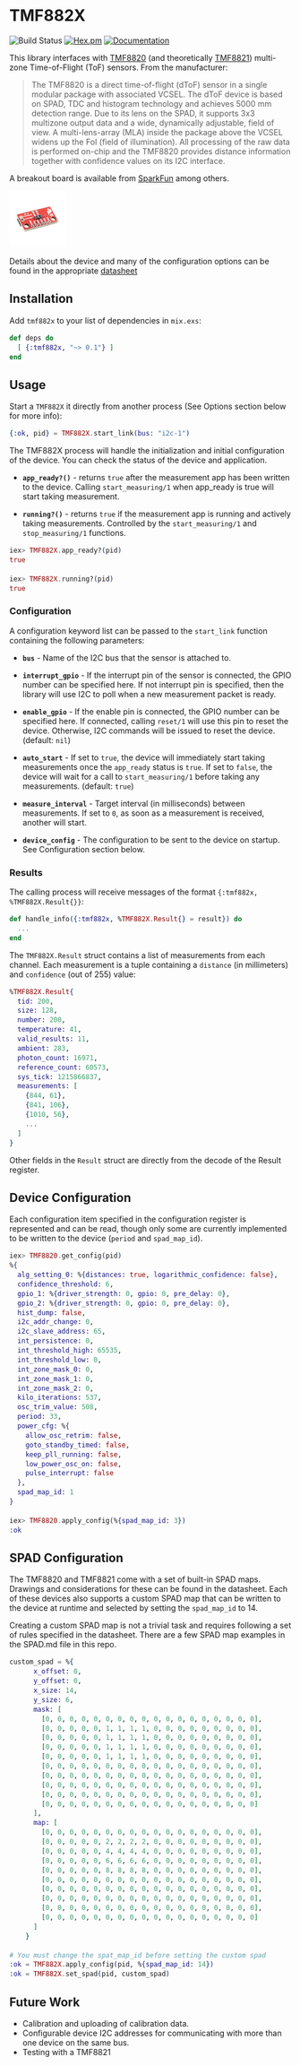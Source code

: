 # TMF882X

![Build Status](https://github.com/pkinney/tmf882x/actions/workflows/ci.yaml/badge.svg)
[![Hex.pm](https://img.shields.io/hexpm/v/tmf882x.svg)](https://hex.pm/packages/tmf882x)
[![Documentation](https://img.shields.io/badge/documentation-gray)](https://hexdocs.pm/tmf882x)

This library interfaces with [TMF8820](https://ams.com/en/tmf8820) (and theoretically [TMF8821](https://ams.com/en/tmf8821)) multi-zone Time-of-Flight (ToF) sensors. From the manufacturer:

> The TMF8820 is a direct time-of-flight (dToF) sensor in a single modular package with associated VCSEL. The dToF device is based on SPAD, TDC and histogram technology and achieves 5000 mm detection range. Due to its lens on the SPAD, it supports 3x3 multizone output data and a wide, dynamically adjustable, field of view. A multi-lens-array (MLA) inside the package above the VCSEL widens up the FoI (field of illumination). All processing of the raw data is performed on-chip and the TMF8820 provides distance information together with confidence values on its I2C interface.

A breakout board is available from [SparkFun](https://www.sparkfun.com/products/19218) among others.

![SparkFun TMF8820 Breakout Board](images/sparkfun_tmf8820_100.png)

Details about the device and many of the configuration options can be found in the appropriate [datasheet](https://ams.com/documents/20143/6015057/TMF882X_DS000693_5-00.pdf)

## Installation

Add `tmf882x` to your list of dependencies in `mix.exs`:

```elixir
def deps do
  [ {:tmf882x, "~> 0.1"} ]
end
```

## Usage

Start a `TMF882X` it directly from another process (See Options section below for more info):

```elixir
{:ok, pid} = TMF882X.start_link(bus: "i2c-1")
```
The TMF882X process will handle the initialization and initial configuration of the device. You 
can check the status of the  device and application.

* **`app_ready?()`** - returns `true` after the measurement app has been written to the device.
                       Calling `start_measuring/1` when app_ready is true will start taking measurement.
                       
* **`running?()`** - returns `true` if the measurement app is running and actively taking measurements.
                    Controlled by the `start_measuring/1` and `stop_measuring/1` functions.

```elixir
iex> TMF882X.app_ready?(pid)
true

iex> TMF882X.running?(pid)
true
```

### Configuration 

A configuration keyword list can be passed to the `start_link` function containing the following parameters:

* **`bus`** - Name of the I2C bus that the sensor is attached to.

* **`interrupt_gpio`** - If the interrupt pin of the sensor is connected, the GPIO number can be specified here.  If not interrupt
                pin is specified, then the library will use I2C to poll when a new measurement packet is ready.

* **`enable_gpio`** - If the enable pin is connected, the GPIO number can be specified here. If connected, calling `reset/1` will
                use this pin to reset the device.  Otherwise, I2C commands will be issued to reset the device. (default: `nil`)

* **`auto_start`** - If set to `true`, the device will immediately start taking measurements once the `app_ready` status is `true`.
                    If set to `false`, the device will wait for a call to `start_measuring/1` before taking any measurements. (default: `true`)

* **`measure_interval`** - Target interval (in milliseconds) between measurements.  If set to `0`, as soon as a measurement is received, another
                          will start.
* **`device_config`** - The configuration to be sent to the device on startup.  See Configuration section below.

### Results

The calling process will receive messages of the format `{:tmf882x, %TMF882X.Result{}}`:

```elixir
def handle_info({:tmf882x, %TMF882X.Result{} = result}) do
  ...
end
```

The `TMF882X.Result` struct contains a list of measurements from each channel.  Each measurement is a tuple containing a `distance` (in millimeters) and `confidence` (out of 255) value:

```elixir
%TMF882X.Result{
  tid: 200,
  size: 128,
  number: 200,
  temperature: 41,
  valid_results: 11,
  ambient: 283,
  photon_count: 16971,
  reference_count: 60573,
  sys_tick: 1215866837,
  measurements: [
    {844, 61},
    {841, 106},
    {1010, 56},
    ...
  ]
}
```

Other fields in the `Result` struct are directly from the decode of the Result register.

## Device Configuration

Each configuration item specified in the configuration register is represented and can be read, though only
some are currently implemented to be written to the device (`period` and `spad_map_id`).

```elixir
iex> TMF8820.get_config(pid)
%{
  alg_setting_0: %{distances: true, logarithmic_confidence: false},
  confidence_threshold: 6,
  gpio_1: %{driver_strength: 0, gpio: 0, pre_delay: 0},
  gpio_2: %{driver_strength: 0, gpio: 0, pre_delay: 0},
  hist_dump: false,
  i2c_addr_change: 0,
  i2c_slave_address: 65,
  int_persistence: 0,
  int_threshold_high: 65535,
  int_threshold_low: 0,
  int_zone_mask_0: 0,
  int_zone_mask_1: 0,
  int_zone_mask_2: 0,
  kilo_iterations: 537,
  osc_trim_value: 508,
  period: 33,
  power_cfg: %{
    allow_osc_retrim: false,
    goto_standby_timed: false,
    keep_pll_running: false,
    low_power_osc_on: false,
    pulse_interrupt: false
  },
  spad_map_id: 1
}

iex> TMF8820.apply_config(%{spad_map_id: 3})
:ok
```

## SPAD Configuration

The TMF8820 and TMF8821 come with a set of built-in SPAD maps. Drawings and considerations for these can be found in the datasheet.  Each of these devices also supports a custom SPAD map that can be written to the device at runtime and selected by setting the `spad_map_id` to 14.

Creating a custom SPAD map is not a trivial task and requires following a set of rules specified in the datasheet.  There are a few SPAD map examples in the SPAD.md file in this repo.


```elixir
custom_spad = %{
      x_offset: 0,
      y_offset: 0,
      x_size: 14,
      y_size: 6,
      mask: [
        [0, 0, 0, 0, 0, 0, 0, 0, 0, 0, 0, 0, 0, 0, 0, 0, 0, 0],
        [0, 0, 0, 0, 0, 1, 1, 1, 1, 0, 0, 0, 0, 0, 0, 0, 0, 0],
        [0, 0, 0, 0, 0, 1, 1, 1, 1, 0, 0, 0, 0, 0, 0, 0, 0, 0],
        [0, 0, 0, 0, 0, 1, 1, 1, 1, 0, 0, 0, 0, 0, 0, 0, 0, 0],
        [0, 0, 0, 0, 0, 1, 1, 1, 1, 0, 0, 0, 0, 0, 0, 0, 0, 0],
        [0, 0, 0, 0, 0, 0, 0, 0, 0, 0, 0, 0, 0, 0, 0, 0, 0, 0],
        [0, 0, 0, 0, 0, 0, 0, 0, 0, 0, 0, 0, 0, 0, 0, 0, 0, 0],
        [0, 0, 0, 0, 0, 0, 0, 0, 0, 0, 0, 0, 0, 0, 0, 0, 0, 0],
        [0, 0, 0, 0, 0, 0, 0, 0, 0, 0, 0, 0, 0, 0, 0, 0, 0, 0],
        [0, 0, 0, 0, 0, 0, 0, 0, 0, 0, 0, 0, 0, 0, 0, 0, 0, 0]
      ],
      map: [
        [0, 0, 0, 0, 0, 0, 0, 0, 0, 0, 0, 0, 0, 0, 0, 0, 0, 0],
        [0, 0, 0, 0, 0, 2, 2, 2, 2, 0, 0, 0, 0, 0, 0, 0, 0, 0],
        [0, 0, 0, 0, 0, 4, 4, 4, 4, 0, 0, 0, 0, 0, 0, 0, 0, 0],
        [0, 0, 0, 0, 0, 6, 6, 6, 6, 0, 0, 0, 0, 0, 0, 0, 0, 0],
        [0, 0, 0, 0, 0, 8, 8, 8, 8, 0, 0, 0, 0, 0, 0, 0, 0, 0],
        [0, 0, 0, 0, 0, 0, 0, 0, 0, 0, 0, 0, 0, 0, 0, 0, 0, 0],
        [0, 0, 0, 0, 0, 0, 0, 0, 0, 0, 0, 0, 0, 0, 0, 0, 0, 0],
        [0, 0, 0, 0, 0, 0, 0, 0, 0, 0, 0, 0, 0, 0, 0, 0, 0, 0],
        [0, 0, 0, 0, 0, 0, 0, 0, 0, 0, 0, 0, 0, 0, 0, 0, 0, 0],
        [0, 0, 0, 0, 0, 0, 0, 0, 0, 0, 0, 0, 0, 0, 0, 0, 0, 0]
      ]
    }

# You must change the spat_map_id before setting the custom spad
:ok = TMF882X.apply_config(pid, %{spad_map_id: 14})
:ok = TMF882X.set_spad(pid, custom_spad)
```


## Future Work

* Calibration and uploading of calibration data.
* Configurable device I2C addresses for communicating with more than one device on the same bus.
* Testing with a TMF8821
